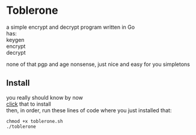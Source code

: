 # Toblerone
a simple encrypt and decrypt program written in Go<br>
has:<br>
keygen<br>
encrypt<br>
decrypt<br>

none of that pgp and age nonsense, just nice and easy for you simpletons
## Install
you really should know by now<br>
[click](https://github.com/keef1212/toblerone/releases/download/v1.0.0/toblerone.sh) that to install<br>
then, in order, run these lines of code where you just installed that:<br>
````
chmod +x toblerone.sh
./toblerone
````
